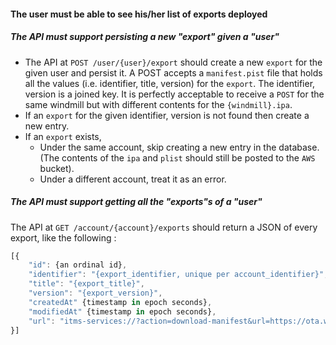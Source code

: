 #### The user must be able to see his/her list of exports deployed ####

##### The API must support persisting a new "export" given a "user" #####
  * The API at `POST /user/{user}/export` should create a new `export` for the given user and persist it.
    A POST accepts a `manifest.pist` file that holds all the values (i.e. identifier, title, version) for the `export`.
    The identifier, version is a joined key. It is perfectly acceptable to receive a `POST` for the same windmill but with different contents for the `{windmill}.ipa`.
  * If an `export` for the given identifier, version is not found then create a new entry.
  * If an `export` exists,	
	* Under the same account, skip creating a new entry in the database. (The contents of the `ipa` and `plist` should still be posted to the `AWS` bucket).
	* Under a different account, treat it as an error.

##### The API must support getting all the "exports"s of a "user" #####

The API at `GET /account/{account}/exports` should return a JSON of every export, like the following : 

```javascript
[{
    "id": {an ordinal id},
    "identifier": "{export_identifier, unique per account_identifier}",
    "title": "{export_title}",
    "version": "{export_version}",
    "createdAt" {timestamp in epoch seconds},
    "modifiedAt" {timestamp in epoch seconds},
    "url": "itms-services://?action=download-manifest&url=https://ota.windmill.io/{account_identifier}/{export_identifier}/{export_version}/{export_title}.plist"
}]
```
